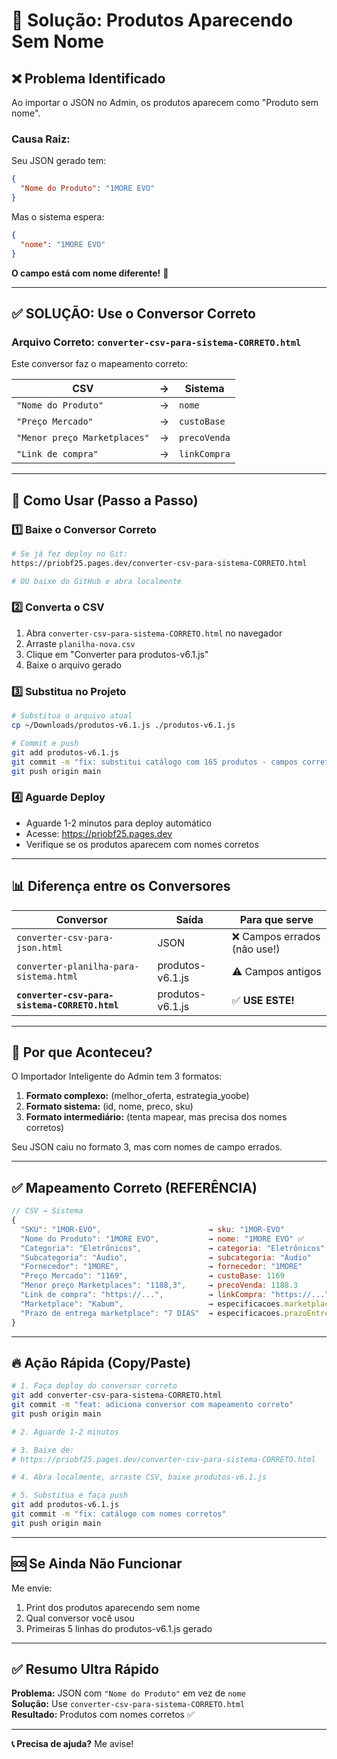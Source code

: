 # 🔧 Solução: Produtos Aparecendo Sem Nome

## ❌ Problema Identificado

Ao importar o JSON no Admin, os produtos aparecem como "Produto sem nome".

### Causa Raiz:

Seu JSON gerado tem:
```json
{
  "Nome do Produto": "1MORE EVO"
}
```

Mas o sistema espera:
```json
{
  "nome": "1MORE EVO"
}
```

**O campo está com nome diferente!** 🎯

---

## ✅ SOLUÇÃO: Use o Conversor Correto

### Arquivo Correto: `converter-csv-para-sistema-CORRETO.html`

Este conversor faz o mapeamento correto:

| CSV | → | Sistema |
|-----|---|---------|
| `"Nome do Produto"` | → | `nome` |
| `"Preço Mercado"` | → | `custoBase` |
| `"Menor preço Marketplaces"` | → | `precoVenda` |
| `"Link de compra"` | → | `linkCompra` |

---

## 🚀 Como Usar (Passo a Passo)

### 1️⃣ Baixe o Conversor Correto

```bash
# Se já fez deploy no Git:
https://priobf25.pages.dev/converter-csv-para-sistema-CORRETO.html

# OU baixe do GitHub e abra localmente
```

### 2️⃣ Converta o CSV

1. Abra `converter-csv-para-sistema-CORRETO.html` no navegador
2. Arraste `planilha-nova.csv`
3. Clique em "Converter para produtos-v6.1.js"
4. Baixe o arquivo gerado

### 3️⃣ Substitua no Projeto

```bash
# Substitua o arquivo atual
cp ~/Downloads/produtos-v6.1.js ./produtos-v6.1.js

# Commit e push
git add produtos-v6.1.js
git commit -m "fix: substitui catálogo com 165 produtos - campos corretos"
git push origin main
```

### 4️⃣ Aguarde Deploy

- Aguarde 1-2 minutos para deploy automático
- Acesse: https://priobf25.pages.dev
- Verifique se os produtos aparecem com nomes corretos

---

## 📊 Diferença entre os Conversores

| Conversor | Saída | Para que serve |
|-----------|-------|----------------|
| `converter-csv-para-json.html` | JSON | ❌ Campos errados (não use!) |
| `converter-planilha-para-sistema.html` | produtos-v6.1.js | ⚠️ Campos antigos |
| **`converter-csv-para-sistema-CORRETO.html`** | produtos-v6.1.js | ✅ **USE ESTE!** |

---

## 🎯 Por que Aconteceu?

O Importador Inteligente do Admin tem 3 formatos:

1. **Formato complexo:** (melhor_oferta, estrategia_yoobe)
2. **Formato sistema:** (id, nome, preco, sku)
3. **Formato intermediário:** (tenta mapear, mas precisa dos nomes corretos)

Seu JSON caiu no formato 3, mas com nomes de campo errados.

---

## ✅ Mapeamento Correto (REFERÊNCIA)

```javascript
// CSV → Sistema
{
  "SKU": "1MOR-EVO",                        → sku: "1MOR-EVO"
  "Nome do Produto": "1MORE EVO",           → nome: "1MORE EVO" ✅
  "Categoria": "Eletrônicos",               → categoria: "Eletrônicos"
  "Subcategoria": "Áudio",                  → subcategoria: "Áudio"
  "Fornecedor": "1MORE",                    → fornecedor: "1MORE"
  "Preço Mercado": "1169",                  → custoBase: 1169
  "Menor preço Marketplaces": "1188,3",     → precoVenda: 1188.3
  "Link de compra": "https://...",          → linkCompra: "https://..."
  "Marketplace": "Kabum",                   → especificacoes.marketplace
  "Prazo de entrega marketplace": "7 DIAS"  → especificacoes.prazoEntrega
}
```

---

## 🔥 Ação Rápida (Copy/Paste)

```bash
# 1. Faça deploy do conversor correto
git add converter-csv-para-sistema-CORRETO.html
git commit -m "feat: adiciona conversor com mapeamento correto"
git push origin main

# 2. Aguarde 1-2 minutos

# 3. Baixe de:
# https://priobf25.pages.dev/converter-csv-para-sistema-CORRETO.html

# 4. Abra localmente, arraste CSV, baixe produtos-v6.1.js

# 5. Substitua e faça push
git add produtos-v6.1.js
git commit -m "fix: catálogo com nomes corretos"
git push origin main
```

---

## 🆘 Se Ainda Não Funcionar

Me envie:
1. Print dos produtos aparecendo sem nome
2. Qual conversor você usou
3. Primeiras 5 linhas do produtos-v6.1.js gerado

---

## ✅ Resumo Ultra Rápido

**Problema:** JSON com `"Nome do Produto"` em vez de `nome`  
**Solução:** Use `converter-csv-para-sistema-CORRETO.html`  
**Resultado:** Produtos com nomes corretos ✅

---

**📞 Precisa de ajuda?** Me avise!

